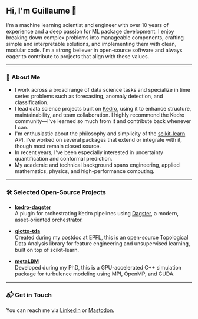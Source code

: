 ## Hi, I'm Guillaume 👋

I'm a machine learning scientist and engineer with over 10 years of experience and a deep passion for ML package development. I enjoy breaking down complex problems into manageable components, crafting simple and interpretable solutions, and implementing them with clean, modular code. I'm a strong believer in open-source software and always eager to contribute to projects that align with these values.

---

### :japanese_goblin: About Me

- I work across a broad range of data science tasks and specialize in time series problems such as forecasting, anomaly detection, and classification.
- I lead data science projects built on [Kedro](https://github.com/kedro-org/kedro), using it to enhance structure, maintainability, and team collaboration. I highly recommend the Kedro community—I've learned so much from it and contribute back whenever I can.
- I'm enthusiastic about the philosophy and simplicity of the [scikit-learn](https://github.com/scikit-learn/scikit-learn) API. I've worked on several packages that extend or integrate with it, though most remain closed source.
- In recent years, I've been especially interested in uncertainty quantification and conformal prediction.
- My academic and technical background spans engineering, applied mathematics, physics, and high-performance computing.

---

### 🛠 Selected Open-Source Projects

- **[kedro-dagster](https://github.com/gtauzin/kedro-dagster)**  
  A plugin for orchestrating Kedro pipelines using [Dagster](https://github.com/dagster-io/dagster), a modern, asset-oriented orchestrator.

- **[giotto-tda](https://github.com/giotto-ai/giotto-tda)**  
  Created during my postdoc at EPFL, this is an open-source Topological Data Analysis library for feature engineering and unsupervised learning, built on top of scikit-learn.

- **[metaLBM](https://github.com/gtauzin/metaLBM)**  
  Developed during my PhD, this is a GPU-accelerated C++ simulation package for turbulence modeling using MPI, OpenMP, and CUDA.

---

### 📬 Get in Touch

You can reach me via [LinkedIn](https://www.linkedin.com/in/gtauzin/) or [Mastodon](https://sigmoid.social/@gtauzin).
